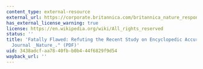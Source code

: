 ```yaml
---
content_type: external-resource
external_url: https://corporate.britannica.com/britannica_nature_response.pdf
has_external_license_warning: true
license: https://en.wikipedia.org/wiki/All_rights_reserved
status: ''
title: 'Fatally Flawed: Refuting the Recent Study on Encyclopedic Accuracy by the
  Journal _Nature_." (PDF)'
uid: 3438adcf-aa78-40fb-b0b4-44f6829f9d54
wayback_url: ''
---
```

